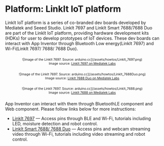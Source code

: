 # Platform: LinkIt IoT platform

LinkIt IoT platform is a series of co-branded dev boards developed by Mediatek and Seeed Studio. 
LinkIt 7697 and LinkIt Smart 7688/7688 Duo are part of the LinkIt IoT platform, providing hardware development kits (HDKs) for user to develop prototypes of IoT devices. 
These dev boards can interact with App Inventor through Bluetooth Low energy(LinkIt 7697) and Wi-Fi(LinkIt 7697/ 7688/ 7688 Duo).

<div style="text-align: center; font-size: 75%; margin: 16pt 0;">
![Image of the LinkIt 7697. Source: arduino.cc](/assets/howtos/LinkIt_7697.png)
<br>
Image source: <a href="https://docs.labs.mediatek.com/resource/linkit7697-arduino/en" target="_blank">LinkIt 7697 on Mediatek Labs</a>
</div>

<div style="text-align: center; font-size: 75%; margin: 16pt 0;">
![Image of the LinkIt 7697. Source: arduino.cc](/assets/howtos/LinkIt_7688Duo.png)
<br>
Image source: <a href="https://labs.mediatek.com/en/platform/linkit-smart-7688" target="_blank">LinkIt 7688 Duo on Mediatek Labs</a>
</div>

<div style="text-align: center; font-size: 75%; margin: 16pt 0;">
![Image of the LinkIt 7697. Source: arduino.cc](/assets/howtos/LinkIt_7688.png)
<br>
Image source: <a href="https://labs.mediatek.com/en/platform/linkit-smart-7688" target="_blank">LinkIt 7688 on Mediatek Labs</a>
</div>

App Inventor can interact with them through BluetoothLE component and Web component. Please follow links below for more instructions:

* [LinkIt 7697](#/linkit/linkit7697) &mdash; Access pins through BLE and Wi-Fi, tutorials including LED, moisture detection and robot control.
* [LinkIt Smart 7688/ 7688 Duo](#/linkit/linkit7688) &mdash; Access pins and webcam streaming video through Wi-Fi, tutorials including video streaming and robot control.
